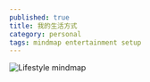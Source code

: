 ```yaml
---
published: true
title: 我的生活方式
category: personal
tags: mindmap entertainment setup
---
```

![Lifestyle mindmap](https://goooooouwa.fun:8143/static/images/lifestyle-mindmap.png)
